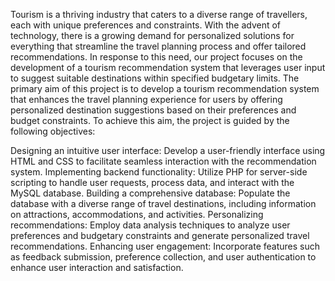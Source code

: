  Tourism is a thriving industry that caters to a diverse range of travellers, each with unique preferences and constraints. With the advent of technology, there is a growing demand for personalized solutions for everything that streamline the travel planning process and offer tailored recommendations. In response to this need, our project focuses on the development of a tourism recommendation system that leverages user input to suggest suitable destinations within specified budgetary limits.
The primary aim of this project is to develop a tourism recommendation system that enhances the travel planning experience for users by offering personalized destination suggestions based on their preferences and budget constraints. To achieve this aim, the project is guided by the following objectives:

Designing an intuitive user interface: Develop a user-friendly interface using HTML and CSS to facilitate seamless interaction with the recommendation system.
Implementing backend functionality: Utilize PHP for server-side scripting to handle user requests, process data, and interact with the MySQL database.
Building a comprehensive database: Populate the database with a diverse range of travel destinations, including information on attractions, accommodations, and activities.
Personalizing recommendations: Employ data analysis techniques to analyze user preferences and budgetary constraints and generate personalized travel recommendations.
Enhancing user engagement: Incorporate features such as feedback submission, preference collection, and user authentication to enhance user interaction and satisfaction.


